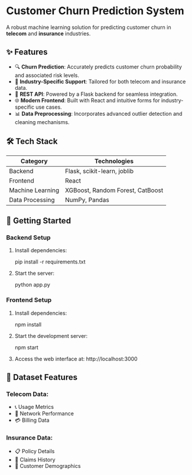 # Customer Churn Prediction System  
A robust machine learning solution for predicting customer churn in **telecom** and **insurance** industries.  

## ✨ Features  

- 🔍 **Churn Prediction**: Accurately predicts customer churn probability and associated risk levels.  
- 🏢 **Industry-Specific Support**: Tailored for both telecom and insurance data.  
- 🔗 **REST API**: Powered by a Flask backend for seamless integration.  
- 🌐 **Modern Frontend**: Built with React and intuitive forms for industry-specific use cases.  
- 📊 **Data Preprocessing**: Incorporates advanced outlier detection and cleaning mechanisms.  

## 🛠️ Tech Stack  

| **Category**   | **Technologies**                               |  
|-----------------|-----------------------------------------------|  
| Backend         | Flask, scikit-learn, joblib                   |  
| Frontend        | React                                         |  
| Machine Learning| XGBoost, Random Forest, CatBoost              |  
| Data Processing | NumPy, Pandas                                 |  

## 🚀 Getting Started  

### Backend Setup  
1. Install dependencies:  

   pip install -r requirements.txt
3. Start the server:

   python app.py  
### Frontend Setup
1. Install dependencies:

   npm install  
3. Start the development server:

   npm start  
5. Access the web interface at:
   http://localhost:3000
## 📂 Dataset Features
### Telecom Data:
* 📞 Usage Metrics
* 📡 Network Performance
* 💳 Billing Data
### Insurance Data:
* 📋 Policy Details
* 🧾 Claims History
* 👤 Customer Demographics

